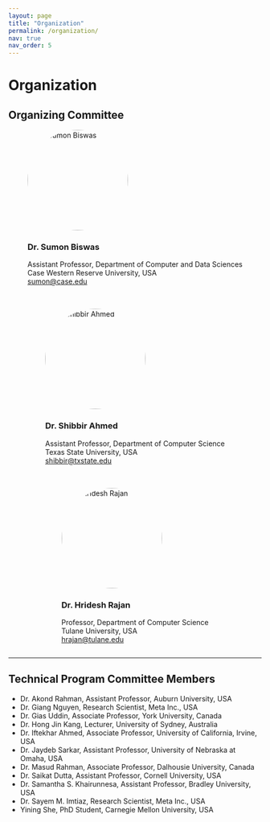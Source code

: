 ```yaml
---
layout: page
title: "Organization"
permalink: /organization/
nav: true
nav_order: 5
---
```


# Organization

## Organizing Committee

<div class="team-container"
     style="display:flex; justify-content:center; align-items:flex-start; gap:2rem; flex-wrap:wrap;">

  <div class="team-member">
    <img
      src="{{ '/assets/img/sumon.jpg' | relative_url }}"
      alt="Dr. Sumon Biswas"
      style="width:200px; height:200px; object-fit:cover; border-radius:50%;"
    />
    <h3>Dr. Sumon Biswas</h3>
    <p>
      Assistant Professor, Department of Computer and Data Sciences<br>
      Case Western Reserve University, USA<br>
      <a href="mailto:sumon@case.edu">sumon@case.edu</a>
    </p>
  </div>

  <div class="team-member">
    <img
      src="{{ '/assets/img/sahmed.jpg' | relative_url }}"
      alt="Dr. Shibbir Ahmed"
      style="width:200px; height:200px; object-fit:cover; border-radius:50%;"
    />
    <h3>Dr. Shibbir Ahmed</h3>
    <p>
      Assistant Professor, Department of Computer Science<br>
      Texas State University, USA<br>
      <a href="mailto:shibbir@txstate.edu">shibbir@txstate.edu</a>
    </p>
  </div>

  <div class="team-member">
    <img
      src="{{ '/assets/img/hrajan.jpg' | relative_url }}"
      alt="Dr. Hridesh Rajan"
      style="width:200px; height:200px; object-fit:cover; border-radius:50%;"
    />
    <h3>Dr. Hridesh Rajan</h3>
    <p>
      Professor, Department of Computer Science<br>
      Tulane University, USA<br>
      <a href="mailto:hrajan@tulane.edu">hrajan@tulane.edu</a>
    </p>
  </div>

</div>

---

## Technical Program Committee Members

<ul>
  <li>Dr. Akond Rahman, Assistant Professor, Auburn University, USA</li>
  <li>Dr. Giang Nguyen, Research Scientist, Meta Inc., USA</li>
  <li>Dr. Gias Uddin, Associate Professor, York University, Canada</li>
  <li>Dr. Hong Jin Kang, Lecturer, University of Sydney, Australia</li>
  <li>Dr. Iftekhar Ahmed, Associate Professor, University of California, Irvine, USA</li>
  <li>Dr. Jaydeb Sarkar, Assistant Professor, University of Nebraska at Omaha, USA</li>
  <li>Dr. Masud Rahman, Associate Professor, Dalhousie University, Canada</li>
  <li>Dr. Saikat Dutta, Assistant Professor, Cornell University, USA</li>
  <li>Dr. Samantha S. Khairunnesa, Assistant Professor, Bradley University, USA</li>
  <li>Dr. Sayem M. Imtiaz, Research Scientist, Meta Inc., USA</li>
  <li>Yining She, PhD Student, Carnegie Mellon University, USA</li>
</ul>
